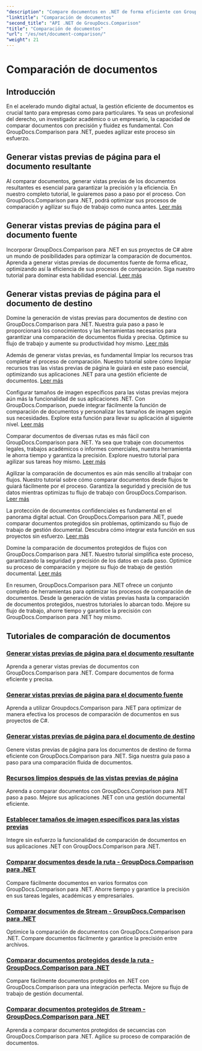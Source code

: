 ```yaml
---
"description": "Compare documentos en .NET de forma eficiente con GroupDocs.Comparison. Optimice la gestión de documentos, mejore el flujo de trabajo y garantice la precisión. ¡Más información!"
"linktitle": "Comparación de documentos"
"second_title": "API .NET de GroupDocs.Comparison"
"title": "Comparación de documentos"
"url": "/es/net/document-comparison/"
"weight": 21
---
```


# Comparación de documentos

## Introducción

En el acelerado mundo digital actual, la gestión eficiente de documentos es crucial tanto para empresas como para particulares. Ya seas un profesional del derecho, un investigador académico o un empresario, la capacidad de comparar documentos con precisión y fluidez es fundamental. Con GroupDocs.Comparison para .NET, puedes agilizar este proceso sin esfuerzo.

## Generar vistas previas de página para el documento resultante

Al comparar documentos, generar vistas previas de los documentos resultantes es esencial para garantizar la precisión y la eficiencia. En nuestro completo tutorial, le guiaremos paso a paso por el proceso. Con GroupDocs.Comparison para .NET, podrá optimizar sus procesos de comparación y agilizar su flujo de trabajo como nunca antes. [Leer más](./generate-page-previews-resultant-document/)

## Generar vistas previas de página para el documento fuente

Incorporar GroupDocs.Comparison para .NET en sus proyectos de C# abre un mundo de posibilidades para optimizar la comparación de documentos. Aprenda a generar vistas previas de documentos fuente de forma eficaz, optimizando así la eficiencia de sus procesos de comparación. Siga nuestro tutorial para dominar esta habilidad esencial. [Leer más](./generate-page-previews-source-document/)

## Generar vistas previas de página para el documento de destino

Domine la generación de vistas previas para documentos de destino con GroupDocs.Comparison para .NET. Nuestra guía paso a paso le proporcionará los conocimientos y las herramientas necesarios para garantizar una comparación de documentos fluida y precisa. Optimice su flujo de trabajo y aumente su productividad hoy mismo. [Leer más](./generate-page-previews-target-document/)

Además de generar vistas previas, es fundamental limpiar los recursos tras completar el proceso de comparación. Nuestro tutorial sobre cómo limpiar recursos tras las vistas previas de página le guiará en este paso esencial, optimizando sus aplicaciones .NET para una gestión eficiente de documentos. [Leer más](./clean-resources-after-page-previews/)

Configurar tamaños de imagen específicos para las vistas previas mejora aún más la funcionalidad de sus aplicaciones .NET. Con GroupDocs.Comparison, puede integrar fácilmente la función de comparación de documentos y personalizar los tamaños de imagen según sus necesidades. Explore esta función para llevar su aplicación al siguiente nivel. [Leer más](./set-specific-image-sizes-for-previews/)

Comparar documentos de diversas rutas es más fácil con GroupDocs.Comparison para .NET. Ya sea que trabaje con documentos legales, trabajos académicos o informes comerciales, nuestra herramienta le ahorra tiempo y garantiza la precisión. Explore nuestro tutorial para agilizar sus tareas hoy mismo. [Leer más](./compare-documents-from-path/)

Agilizar la comparación de documentos es aún más sencillo al trabajar con flujos. Nuestro tutorial sobre cómo comparar documentos desde flujos te guiará fácilmente por el proceso. Garantiza la seguridad y precisión de tus datos mientras optimizas tu flujo de trabajo con GroupDocs.Comparison. [Leer más](./compare-documents-from-stream/)

La protección de documentos confidenciales es fundamental en el panorama digital actual. Con GroupDocs.Comparison para .NET, puede comparar documentos protegidos sin problemas, optimizando su flujo de trabajo de gestión documental. Descubra cómo integrar esta función en sus proyectos sin esfuerzo. [Leer más](./compare-protected-documents-from-path/)

Domine la comparación de documentos protegidos de flujos con GroupDocs.Comparison para .NET. Nuestro tutorial simplifica este proceso, garantizando la seguridad y precisión de los datos en cada paso. Optimice su proceso de comparación y mejore su flujo de trabajo de gestión documental. [Leer más](./compare-protected-documents-from-stream/)

En resumen, GroupDocs.Comparison para .NET ofrece un conjunto completo de herramientas para optimizar los procesos de comparación de documentos. Desde la generación de vistas previas hasta la comparación de documentos protegidos, nuestros tutoriales lo abarcan todo. Mejore su flujo de trabajo, ahorre tiempo y garantice la precisión con GroupDocs.Comparison para .NET hoy mismo.
## Tutoriales de comparación de documentos
### [Generar vistas previas de página para el documento resultante](./generate-page-previews-resultant-document/)
Aprenda a generar vistas previas de documentos con GroupDocs.Comparison para .NET. Compare documentos de forma eficiente y precisa.
### [Generar vistas previas de página para el documento fuente](./generate-page-previews-source-document/)
Aprenda a utilizar Groupdocs.Comparison para .NET para optimizar de manera efectiva los procesos de comparación de documentos en sus proyectos de C#.
### [Generar vistas previas de página para el documento de destino](./generate-page-previews-target-document/)
Genere vistas previas de página para los documentos de destino de forma eficiente con GroupDocs.Comparison para .NET. Siga nuestra guía paso a paso para una comparación fluida de documentos.
### [Recursos limpios después de las vistas previas de página](./clean-resources-after-page-previews/)
Aprenda a comparar documentos con GroupDocs.Comparison para .NET paso a paso. Mejore sus aplicaciones .NET con una gestión documental eficiente.
### [Establecer tamaños de imagen específicos para las vistas previas](./set-specific-image-sizes-for-previews/)
Integre sin esfuerzo la funcionalidad de comparación de documentos en sus aplicaciones .NET con GroupDocs.Comparison para .NET.
### [Comparar documentos desde la ruta - GroupDocs.Comparison para .NET](./compare-documents-from-path/)
Compare fácilmente documentos en varios formatos con GroupDocs.Comparison para .NET. Ahorre tiempo y garantice la precisión en sus tareas legales, académicas y empresariales.
### [Comparar documentos de Stream - GroupDocs.Comparison para .NET](./compare-documents-from-stream/)
Optimice la comparación de documentos con GroupDocs.Comparison para .NET. Compare documentos fácilmente y garantice la precisión entre archivos.
### [Comparar documentos protegidos desde la ruta - GroupDocs.Comparison para .NET](./compare-protected-documents-from-path/)
Compare fácilmente documentos protegidos en .NET con GroupDocs.Comparison para una integración perfecta. Mejore su flujo de trabajo de gestión documental.
### [Comparar documentos protegidos de Stream - GroupDocs.Comparison para .NET](./compare-protected-documents-from-stream/)
Aprenda a comparar documentos protegidos de secuencias con GroupDocs.Comparison para .NET. Agilice su proceso de comparación de documentos.